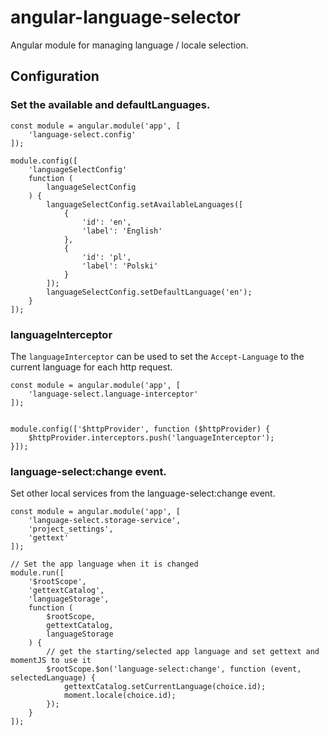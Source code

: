 # angular-language-selector

Angular module for managing language / locale selection.


## Configuration

### Set the available and defaultLanguages.

```
const module = angular.module('app', [
    'language-select.config'
]);

module.config([
    'languageSelectConfig'
    function (
        languageSelectConfig
    ) {
        languageSelectConfig.setAvailableLanguages([
            {
                'id': 'en',
                'label': 'English'
            },
            {
                'id': 'pl',
                'label': 'Polski'
            }
        ]);
        languageSelectConfig.setDefaultLanguage('en');
    }
]);
```

### languageInterceptor

The `languageInterceptor` can be used to set the `Accept-Language` to the current language for each http request.

```
const module = angular.module('app', [
    'language-select.language-interceptor'
]);


module.config(['$httpProvider', function ($httpProvider) {
    $httpProvider.interceptors.push('languageInterceptor');
}]);
```

### language-select:change event.

Set other local services from the language-select:change event.

```
const module = angular.module('app', [
    'language-select.storage-service',
    'project_settings',
    'gettext'
]);

// Set the app language when it is changed
module.run([
    '$rootScope',
    'gettextCatalog',
    'languageStorage',
    function (
        $rootScope,
        gettextCatalog,
        languageStorage
    ) {
        // get the starting/selected app language and set gettext and momentJS to use it
        $rootScope.$on('language-select:change', function (event, selectedLanguage) {
            gettextCatalog.setCurrentLanguage(choice.id);
            moment.locale(choice.id);
        });
    }
]);

```
